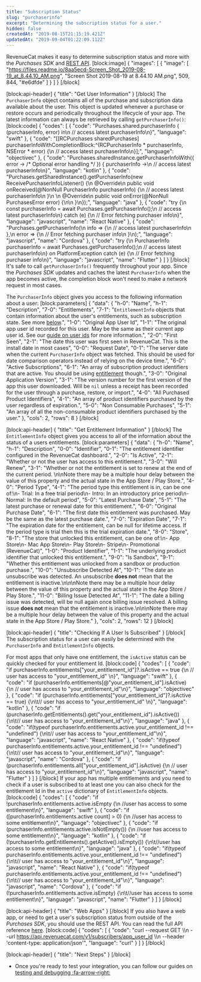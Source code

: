 ```yaml
---
title: "Subscription Status"
slug: "purchaserinfo"
excerpt: "Determining the subscription status for a user."
hidden: false
createdAt: "2019-08-15T21:15:19.421Z"
updatedAt: "2019-09-04T01:22:09.112Z"
---
```

RevenueCat makes it easy to determine subscription status and more with the *Purchases SDK* and [REST API](https://docs.revenuecat.com/reference). 
[block:image]
{
  "images": [
    {
      "image": [
        "https://files.readme.io/8aa5ecd-Screen_Shot_2019-08-19_at_8.44.10_AM.png",
        "Screen Shot 2019-08-19 at 8.44.10 AM.png",
        509,
        844,
        "#e6dfde"
      ]
    }
  ]
}
[/block]

[block:api-header]
{
  "title": "Get User Information"
}
[/block]
The `PurchaserInfo` object contains all of the purchase and subscription data available about the user. This object is updated whenever a purchase or restore occurs and periodically throughout the lifecycle of your app. The latest information can always be retrieved by calling `getPurchaserInfo()`:
[block:code]
{
  "codes": [
    {
      "code": "Purchases.shared.purchaserInfo { (purchaserInfo, error) in\n    // access latest purchaserInfo\n}",
      "language": "swift"
    },
    {
      "code": "[[RCPurchases sharedPurchases] purchaserInfoWithCompletionBlock:^(RCPurchaserInfo * purchaserInfo, NSError * error) {\n     // access latest purchaserInfo\n}];",
      "language": "objectivec"
    },
    {
      "code": "Purchases.sharedInstance.getPurchaserInfoWith({ error -> /* Optional error handling */ }) { purchaserInfo ->\n  // access latest purchaserInfo\n}",
      "language": "kotlin"
    },
    {
      "code": "Purchases.getSharedInstance().getPurchaserInfo(new ReceivePurchaserInfoListener() {\n  @Override\n  public void onReceived(@NonNull PurchaserInfo purchaserInfo) {\n    // access latest purchaserInfo\n  }\n  \n  @Override\n  public void onError(@NonNull PurchasesError error) {\n\n  }\n});",
      "language": "java"
    },
    {
      "code": "try {\n  const purchaserInfo = await Purchases.getPurchaserInfo();\n  // access latest purchaserInfo\n} catch (e) {\n // Error fetching purchaser info\n}",
      "language": "javascript",
      "name": "React Native"
    },
    {
      "code": "Purchases.getPurchaserInfo(\n  info => {\n    // access latest purchaserInfo\n  },\n  error => {\n    // Error fetching purchaser info\n  }\n);",
      "language": "javascript",
      "name": "Cordova"
    },
    {
      "code": "try {\n  PurchaserInfo purchaserInfo = await Purchases.getPurchaserInfo();\n  // access latest purchaserInfo\n} on PlatformException catch (e) {\n  // Error fetching purchaser info\n}",
      "language": "javascript",
      "name": "Flutter"
    }
  ]
}
[/block]
It's safe to call `getPurchaserInfo()` frequently throughout your app. Since the *Purchases SDK* updates and caches the latest `PurchaserInfo` when the app becomes active, the completion block won't need to make a network request in most cases. 

The `PurchaserInfo` object gives you access to the following information about a user:
[block:parameters]
{
  "data": {
    "h-0": "Name",
    "h-1": "Description",
    "7-0": "Entitlements",
    "7-1": "`EntitlementInfo` objects that contain information about the user's entitlements, such as subscription state. See more [below](doc:purchaserinfo#section-get-entitlement-information).",
    "1-0": "Original App User Id",
    "1-1": "The original app user id recorded for this user. May be the same as their current app user id. See our [guide on user ids](doc:user-ids) for more information.",
    "2-0": "First Seen",
    "2-1": "The date this user was first seen in RevenueCat. This is the install date in most cases",
    "0-0": "Request Date",
    "0-1": "The server date when the current `PurchaserInfo` object was fetched. This should be used for date comparison operators instead of relying on the device time.",
    "6-0": "Active Subscriptions",
    "6-1": "An array of subscription product identifiers that are active. You should be using [entitlement](doc:entitlements) though.",
    "3-0": "Original Application Version",
    "3-1": "The version number for the first version of the app this user downloaded. Will be `nil` unless a receipt has been recorded for the user through a purchase, restore, or import.",
    "4-0": "All Purchased Product Identifiers",
    "4-1": "An array of product identifiers purchased by the user regardless of expiration.",
    "5-0": "Non Consumable Purchases",
    "5-1": "An array of all the non-consumable product identifiers purchased by the user."
  },
  "cols": 2,
  "rows": 8
}
[/block]

[block:api-header]
{
  "title": "Get Entitlement Information"
}
[/block]
The `EntitlementInfo` object gives you access to all of the information about the status of a users entitlements.
[block:parameters]
{
  "data": {
    "h-0": "Name",
    "h-1": "Description",
    "0-0": "Identifier",
    "0-1": "The entitlement identifier configured in the RevenueCat dashboard.",
    "2-0": "Is Active",
    "2-1": "Whether or not the user has access to this entitlement.",
    "3-0": "Will Renew",
    "3-1": "Whether or not the entitlement is set to renew at the end of the current period. \n\nNote there may be a multiple hour delay between the value of this property and the actual state in the App Store / Play Store.",
    "4-0": "Period Type",
    "4-1": "The period type this entitlement is in, can be one of:\n- Trial: In a free trial period\n- Intro: In an introductory price period\n- Normal: In the default period",
    "5-0": "Latest Purchase Date",
    "5-1": "The latest purchase or renewal date for this entitlement.",
    "6-0": "Original Purchase Date",
    "6-1": "The first date this entitlement was purchased. May be the same as the latest purchase date.",
    "7-0": "Expiration Date",
    "7-1": "The expiration date for the entitlement, can be null for lifetime access. If the period type is trial then this is the trial expiration date.",
    "8-0": "Store",
    "8-1": "The store that unlocked this entitlement, can be one of:\n- App Store\n- Mac App Store\n- Play Store\n- Stripe\n- Promotional (RevenueCat)",
    "1-0": "Product Identifier",
    "1-1": "The underlying product identifier that unlocked this entitlement.",
    "9-0": "Is Sandbox",
    "9-1": "Whether this entitlement was unlocked from a sandbox or production purchase.",
    "10-0": "Unsubscribe Detected At",
    "10-1": "The date an unsubscribe was detected. An unsubscribe **does not** mean that the entitlement is inactive.\n\n\nNote there may be a multiple hour delay between the value of this property and the actual state in the App Store / Play Store.",
    "11-0": "Billing Issue Detected At",
    "11-1": "The date a billing issue was detected, will be null again once billing issue resolved. A billing issue **does not** mean that the entitlement is inactive.\n\n\nNote there may be a multiple hour delay between the value of this property and the actual state in the App Store / Play Store."
  },
  "cols": 2,
  "rows": 12
}
[/block]

[block:api-header]
{
  "title": "Checking If A User Is Subscribed"
}
[/block]
The subscription status for a user can easily be determined with the `PurchaserInfo` and `EntitlementInfo` objects.

For most apps that only have one entitlement, the `isActive` status can be quickly checked for your entitlement Id. 
[block:code]
{
  "codes": [
    {
      "code": "if purchaserInfo.entitlements[\"your_entitlement_id\"]?.isActive == true {\n  // user has access to \"your_entitlement_id\"                \n}",
      "language": "swift"
    },
    {
      "code": "if (purchaserInfo.entitlements[@\"your_entitlement_id\"].isActive) {\n  // user has access to \"your_entitlement_id\"\n}",
      "language": "objectivec"
    },
    {
      "code": "if (purchaserInfo.entitlements[\"your_entitlement_id\"]?.isActive == true) {\n\t// user has access to \"your_entitlement_id\"                \n}",
      "language": "kotlin"
    },
    {
      "code": "if (purchaserInfo.getEntitlements().get(\"your_entitlement_id\").isActive()) {\n\t// user has access to \"your_entitlement_id\"\n}",
      "language": "java"
    },
    {
      "code": "if(typeof purchaserInfo.entitlements.active.your_entitlement_id !== \"undefined\") {\n\t// user has access to \"your_entitlement_id\"\n}",
      "language": "javascript",
      "name": "React Native"
    },
    {
      "code": "if(typeof purchaserInfo.entitlements.active.your_entitlement_id !== \"undefined\") {\n\t// user has access to \"your_entitlement_id\"\n}",
      "language": "javascript",
      "name": "Cordova"
    },
    {
      "code": "if (purchaserInfo.entitlements.all[\"your_entitlement_id\"].isActive) {\n  // user has access to \"your_entitlement_id\"\n}",
      "language": "javascript",
      "name": "Flutter"
    }
  ]
}
[/block]
If your app has multiple entitlements and you need to check if a user is subscribed to at least one you can also check for the entitlement Id in the `active` dictionary of `EntitlementInfo` objects.
[block:code]
{
  "codes": [
    {
      "code": "if !purchaserInfo.entitlements.active.isEmpty {\n    //user has access to some entitlement\n}",
      "language": "swift"
    },
    {
      "code": "if ([purchaserInfo.entitlements.active count] > 0) {\n    //user has access to some entitlement\n}",
      "language": "objectivec"
    },
    {
      "code": "if (purchaserInfo.entitlements.active.isNotEmpty()) {\n  //user has access to some entitlement\n}",
      "language": "kotlin"
    },
    {
      "code": "if (!purchaserInfo.getEntitlements().getActive().isEmpty()) {\n\t//user has access to some entitlement\n}",
      "language": "java"
    },
    {
      "code": "if(typeof purchaserInfo.entitlements.active.your_entitlement_id !== \"undefined\") {\n\t// user has access to \"your_entitlement_id\"\n}",
      "language": "javascript",
      "name": "React Native"
    },
    {
      "code": "if(typeof purchaserInfo.entitlements.active.your_entitlement_id !== \"undefined\") {\n\t// user has access to \"your_entitlement_id\"\n}",
      "language": "javascript",
      "name": "Cordova"
    },
    {
      "code": "if (!purchaserInfo.entitlements.active.isEmpty) {\n\t//user has access to some entitlement\n}",
      "language": "javascript",
      "name": "Flutter"
    }
  ]
}
[/block]

[block:api-header]
{
  "title": "Web Apps"
}
[/block]
If you also have a web app, or need to get a user's subscription status from outside of the *Purchases SDK*, you should use the REST API. You can read the full API reference [here](https://docs.revenuecat.com/reference).
[block:code]
{
  "codes": [
    {
      "code": "curl --request GET \\\n  --url https://api.revenuecat.com/v1/subscribers/app_user_id \\\n  --header 'content-type: application/json'",
      "language": "curl"
    }
  ]
}
[/block]

[block:api-header]
{
  "title": "Next Steps"
}
[/block]
* Once you're ready to test your integration, you can follow our guides on [testing and debugging :fa-arrow-right:](doc:debugging)